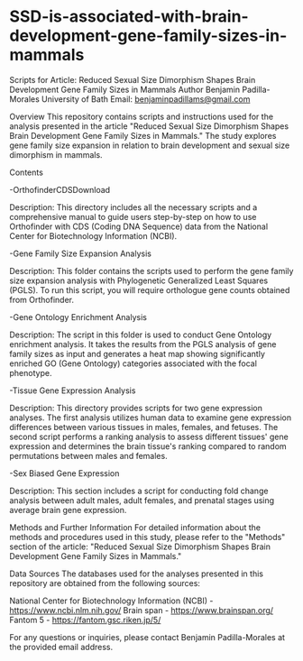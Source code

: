 # SSD-is-associated-with-brain-development-gene-family-sizes-in-mammals
Scripts for Article: Reduced Sexual Size Dimorphism Shapes Brain Development Gene Family Sizes in Mammals
Author
Benjamin Padilla-Morales
University of Bath
Email: benjaminpadillams@gmail.com

Overview
This repository contains scripts and instructions used for the analysis presented in the article "Reduced Sexual Size Dimorphism Shapes Brain Development Gene Family Sizes in Mammals." The study explores gene family size expansion in relation to brain development and sexual size dimorphism in mammals.

Contents

-OrthofinderCDSDownload

Description: This directory includes all the necessary scripts and a comprehensive manual to guide users step-by-step on how to use Orthofinder with CDS (Coding DNA Sequence) data from the National Center for Biotechnology Information (NCBI).

-Gene Family Size Expansion Analysis

Description: This folder contains the scripts used to perform the gene family size expansion analysis with Phylogenetic Generalized Least Squares (PGLS). To run this script, you will require orthologue gene counts obtained from Orthofinder.

-Gene Ontology Enrichment Analysis

Description: The script in this folder is used to conduct Gene Ontology enrichment analysis. It takes the results from the PGLS analysis of gene family sizes as input and generates a heat map showing significantly enriched GO (Gene Ontology) categories associated with the focal phenotype.

-Tissue Gene Expression Analysis

Description: This directory provides scripts for two gene expression analyses. The first analysis utilizes human data to examine gene expression differences between various tissues in males, females, and fetuses. The second script performs a ranking analysis to assess different tissues' gene expression and determines the brain tissue's ranking compared to random permutations between males and females.

-Sex Biased Gene Expression

Description: This section includes a script for conducting fold change analysis between adult males, adult females, and prenatal stages using average brain gene expression.

Methods and Further Information
For detailed information about the methods and procedures used in this study, please refer to the "Methods" section of the article: "Reduced Sexual Size Dimorphism Shapes Brain Development Gene Family Sizes in Mammals."

Data Sources
The databases used for the analyses presented in this repository are obtained from the following sources:

National Center for Biotechnology Information (NCBI) - https://www.ncbi.nlm.nih.gov/
Brain span - https://www.brainspan.org/
Fantom 5 - https://fantom.gsc.riken.jp/5/

For any questions or inquiries, please contact Benjamin Padilla-Morales at the provided email address.
